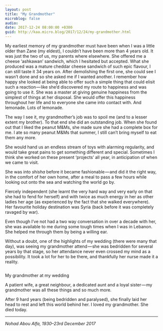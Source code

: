 ```yaml
---
layout: post
title: "My Grandmother"
microblog: false
audio: 
date: 2017-12-24 08:00:00 +0300
guid: http://kaa.micro.blog/2017/12/24/my-grandmother.html
---
```

<p>My earliest memory of my grandmother must have been when I was a little older than Zane (my eldest), I couldn’t have been more than 4 years old. It was just the two of us, my parents where elsewhere. She offered me a cheese ‘ashkawan’ sandwich, which I hesitated but accepted. What she produced was a mature cheddar cheese sandwich of such epic flavour, I can still taste it 34 years on. After demolishing the first one, she could see I wasn’t done and so she asked me if I wanted another. I remember how happy she looked at being able to offer such a simple thing that could elisit such a reaction — like she’d discovered my route to happiness and was going to use it. She was a master at giving genuine happiness from the simplest of things at her disposal. She would offer this happiness throughout her life and to everyone she came into contact with. And lemonade. Lots of lemonade.</p>

<p>The way I see it, my grandmother’s job was to spoil me (and to a lesser extent my brother). To that end she did an outstanding job. When she found out that I liked the peanut M&amp;Ms, she made sure she had a complete box for me. I ate so many peanut M&amp;Ms that summer, I still can’t bring myself to eat them any more.</p>

<p>She would hand us an endless stream of toys with alarming regularity, and would take great pains to get something different and special. Sometimes I think she worked on these present ‘projects’ all year, in anticipation of when we came to visit.</p>

<p>She was into <em>shisha</em> before it became fashionable — and did it the right way, in the comfort of her own home, after a meal to pass a few hours while looking out onto the sea and watching the world go by.</p>

<p>Fiercely independent (she learnt the very hard way and very early on that she had to fend for herself) and with twice as much energy in her as other ladies her age (as experienced by the fact that she walked everywhere). Her favourite holiday destination was Syria (back before it was completely ravaged by war).</p>

<p>Even though I’ve not had a two way conversation in over a decade with her, she was available to me during some tough times when I was in Lebanon. She helped me through them by being a willing ear.</p>

<p>Without a doubt, one of the highlights of my wedding (there were many that day), was seeing my grandmother attend — she was bedridden for several years by that stage, so her attendance never even crossed my mind as a possibility. It took a lot for her to be there, and thankfully her nurse made it a reality.</p>

<p><img src="http://www.kaa.bz/uploads/2018/d9bea902d4.jpg" alt="" /></p>

<p>My grandmother at my wedding</p>

<p>A patient wife, a great neighbour, a dedicated aunt and a loyal sister — my grandmother was all these things and so much more.</p>

<p>After 9 hard years (being bedridden and paralysed), she finally laid her head to rest and left this world behind her. I loved my grandmother. She died today.</p>

<hr /><p><em>Nohad Abou Alfa, 1930–23rd December 2017</em></p>
